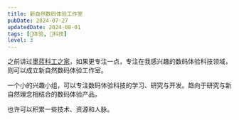 ```yaml
---
title: 新自然数码体验工作室
pubDate: 2024-07-27
updatedDate: 2024-08-01
tags: [💓体验, 🔭科技]
level: 3
---
```


之前讲过[墨蓝科工之家](/studio/20240712-tech-home)，如果更专注一点，专注在我感兴趣的数码体验科技领域，则可以成立新自然数码体验工作室。

一个小的兴趣小组，可以专注数码体验科技的学习、研究与开发。趋向于研究与新自然理念相结合的数码体验产品。

也许可以积累一些技术、资源和人脉。
